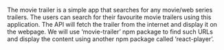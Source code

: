 The movie trailer is a simple app that searches for any movie/web series trailers. The users can search for their favourite movie trailers using this application. The API will fetch the trailer from the internet and display it on the webpage. We will use ‘movie-trailer’ npm package to find such URLs and display the content using another npm package called ‘react-player’. 
